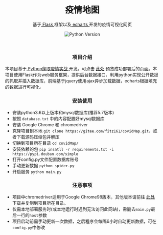 <div align="center">

# 疫情地图

基于[ Flask ](https://github.com/pallets/flask)框架以及[ echarts ](https://github.com/apache/echarts/)开发的疫情可视化网页

![Python Version](https://img.shields.io/badge/python-3.6+-blue.svg)
</div>
</br>
<div align="center">

### 项目介绍
</div>

本项目基于[ Python爬取疫情实战 ](https://www.bilibili.com/video/BV177411j7qJ)开发。可点击 [此处](http://yorushika.xyz:8888/) 预览成功部署后的页面。本项目使用Flask作为web服务框架，提供后台数据接口，利用python实现公开数据的抓取并插入数据库，前端基于jquery使用ajax异步加载数据，echarts根据填充的数据进行可视化。
<br>

<div align="center">

### 安装使用
</div>

- 安装python3.6以上版本和mysql数据库(推荐5.7版本)
- 按照 `database.txt` 中的内容配置好mysql数据库
- 安装 Google Chrome 和 chromedriver
- 克隆项目到本地 `git clone https://gitee.com/fitz161/covidMap.git`，或者下载源码压缩包并解压
- 切换到项目所在目录 `cd covidMap/`
- 安装依赖的包 `pip insatll -r requirements.txt -i https://pypi.douban.com/simple`
- 打开config.py文件配置数据库账号
- 手动更新数据 `python spider.py`
- 开启服务 `python main.py`

<div align="center">

### 注意事项
</div>

- 项目中chromedriver适用于Google Chrome98版本，其他版本请前往 [此处](https://chromedriver.storage.googleapis.com/index.html) 下载并复制到项目所在目录。
- 仅需本地部署服务时(或本地运行时遇到无法访问此网站)，需删去`main.py`最后一行的`host`参数
- 项目启动前需手动更新一次数据，之后程序会每隔6小时自动更新数据，可在`config.py`中修改